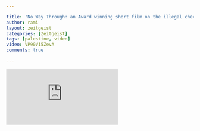 ```yaml
---

title: 'No Way Through: an Award winning short film on the illegal checkpoints imposed by the Israeli Occupation'
author: rami
layout: zeitgeist
categories: [Zeitgeist]
tags: [palestine, video]
video: VP90Vi5ZevA
comments: true

---
```


<div clas="iframe-container">
  <iframe src="https://www.youtube-nocookie.com/embed/VP90Vi5ZevA" frameborder='0' allow='autoplay; encrypted-media' allowfullscreen></iframe>
</div>
